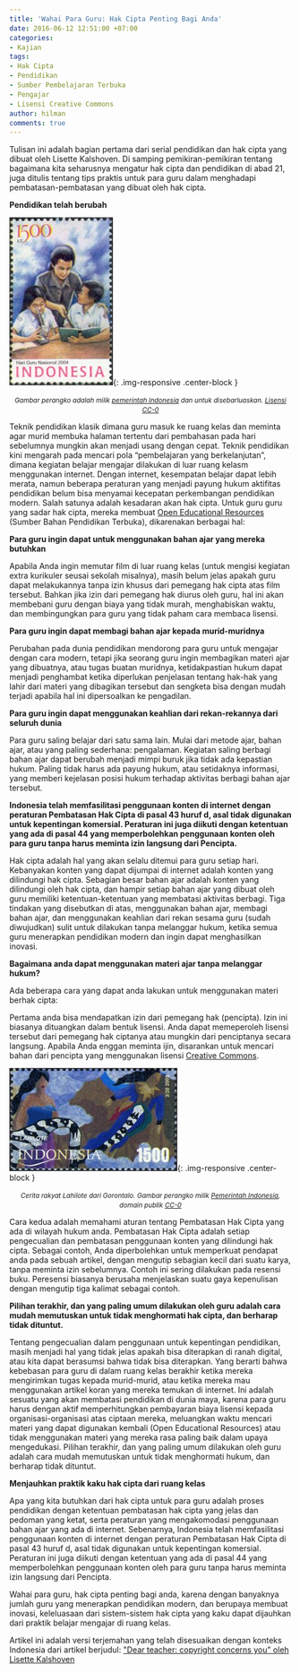 ```yaml
---
title: 'Wahai Para Guru: Hak Cipta Penting Bagi Anda'
date: 2016-06-12 12:51:00 +07:00
categories:
- Kajian
tags:
- Hak Cipta
- Pendidikan
- Sumber Pembelajaran Terbuka
- Pengajar
- Lisensi Creative Commons
author: hilman
comments: true
---
```


Tulisan ini adalah bagian pertama dari serial pendidikan dan hak cipta yang dibuat oleh Lisette Kalshoven. Di samping pemikiran-pemikiran tentang bagaimana kita seharusnya mengatur hak cipta dan pendidikan di abad 21, juga ditulis tentang tips praktis untuk para guru dalam menghadapi pembatasan-pembatasan yang dibuat oleh hak cipta.

**Pendidikan telah berubah**

![Stamps_of_Indonesia_080-04-185x300.jpg](/uploads/Stamps_of_Indonesia_080-04-185x300.jpg){: .img-responsive .center-block }<center><small><i>Gambar perangko adalah milik <a href="https://upload.wikimedia.org/wikipedia/commons/5/53/Stamps_of_Indonesia%2C_080-04.jpg">pemerintah Indonesia</a> dan untuk disebarluaskan. <a href="https://commons.wikimedia.org/wiki/Template:PD-IDGov/id">Lisensi CC-0</a></i></small></center>

Teknik pendidikan klasik dimana guru masuk ke ruang kelas dan meminta agar murid membuka halaman tertentu dari pembahasan pada hari sebelumnya mungkin akan menjadi usang dengan cepat. Teknik pendidikan kini mengarah pada mencari pola “pembelajaran yang berkelanjutan”, dimana kegiatan belajar mengajar dilakukan di luar ruang kelasm menggunakan internet. Dengan internet, kesempatan belajar dapat lebih merata, namun beberapa peraturan yang menjadi payung hukum aktifitas pendidikan belum bisa menyamai kecepatan perkembangan pendidikan modern.  Salah satunya adalah kesadaran akan hak cipta. Untuk guru guru yang sadar hak cipta, mereka membuat [Open Educational Resources](https://en.wikipedia.org/wiki/Open_educational_resources) (Sumber Bahan Pendidikan Terbuka), dikarenakan berbagai hal:

**Para guru ingin dapat untuk menggunakan bahan ajar yang mereka butuhkan**

Apabila Anda ingin memutar film di luar ruang kelas (untuk mengisi kegiatan extra kurikuler seusai sekolah misalnya), masih belum jelas apakah guru dapat melakukannya tanpa izin khusus dari pemegang hak cipta atas film tersebut. Bahkan jika izin dari pemegang hak diurus oleh guru, hal ini akan membebani guru dengan biaya yang tidak murah, menghabiskan waktu, dan membingungkan para guru yang tidak paham cara membaca lisensi.

**Para guru ingin dapat membagi bahan ajar kepada murid-muridnya**

Perubahan pada dunia pendidikan mendorong para guru untuk mengajar dengan cara modern, tetapi jika seorang guru ingin membagikan materi ajar yang dibuatnya, atau tugas buatan muridnya, ketidakpastian hukum dapat menjadi penghambat ketika diperlukan penjelasan tentang hak-hak yang lahir dari materi yang dibagikan tersebut dan sengketa bisa dengan mudah terjadi apabila hal ini dipersoalkan ke pengadilan.

**Para guru ingin dapat menggunakan keahlian dari rekan-rekannya dari seluruh dunia**

Para guru saling belajar dari satu sama lain. Mulai dari metode ajar, bahan ajar, atau yang paling sederhana: pengalaman. Kegiatan saling berbagi bahan ajar dapat berubah menjadi mimpi buruk jika tidak ada kepastian hukum. Paling tidak harus ada payung hukum, atau setidaknya informasi, yang memberi kejelasan posisi hukum terhadap aktivitas berbagi bahan ajar tersebut.

**Indonesia telah memfasilitasi penggunaan konten di internet dengan peraturan Pembatasan Hak Cipta di pasal 43 huruf d, asal tidak digunakan untuk kepentingan komersial. Peraturan ini juga diikuti dengan ketentuan yang ada di pasal 44 yang memperbolehkan penggunaan konten oleh para guru tanpa harus meminta izin langsung dari Pencipta.**

Hak cipta adalah hal yang akan selalu ditemui para guru setiap hari. Kebanyakan konten yang dapat dijumpai di internet adalah konten yang dilindungi hak cipta. Sebagian besar bahan ajar adalah konten yang dilindungi oleh hak cipta, dan hampir setiap bahan ajar yang dibuat oleh guru memiliki ketentuan-ketentuan yang membatasi aktivitas berbagi. Tiga tindakan yang disebutkan di atas, menggunakan bahan ajar, membagi bahan ajar, dan menggunakan keahlian dari rekan sesama guru (sudah diwujudkan) sulit untuk dilakukan tanpa melanggar hukum, ketika semua guru menerapkan pendidikan modern dan ingin dapat menghasilkan inovasi.

**Bagaimana anda dapat menggunakan materi ajar tanpa melanggar hukum?**

Ada beberapa cara yang dapat anda lakukan untuk menggunakan materi berhak cipta:

Pertama anda bisa mendapatkan izin dari pemegang hak (pencipta). Izin ini biasanya dituangkan dalam bentuk lisensi. Anda dapat memeperoleh lisensi tersebut dari pemegang hak ciptanya atau mungkin dari penciptanya secara langsung. Apabila Anda enggan meminta ijin, disarankan untuk mencari bahan dari pencipta yang menggunakan lisensi  [Creative Commons](https://creativecommons.org/).

![Stamps_of_Indonesia_003-05-300x184.jpg](/uploads/Stamps_of_Indonesia_003-05-300x184.jpg){: .img-responsive .center-block }<center><small><i>Cerita rakyat Lahilote dari Gorontalo. Gambar perangko milik <a href="https://commons.wikimedia.org/wiki/Template:PD-IDGov/id">Pemerintah Indonesia</a>, domain publik <a href="https://commons.wikimedia.org/wiki/Template:PD-IDGov/id">CC-0</a></i></small></center>

Cara kedua adalah memahami aturan tentang Pembatasan Hak Cipta yang ada di wilayah hukum anda. Pembatasan Hak Cipta adalah setiap pengecualian dan pembatasan penggunaan konten yang dilindungi hak cipta. Sebagai contoh, Anda diperbolehkan untuk memperkuat pendapat anda pada sebuah artikel, dengan mengutip sebagian kecil dari suatu karya, tanpa meminta izin sebelumnya. Contoh ini sering dilakukan pada resensi buku. Peresensi biasanya berusaha menjelaskan suatu gaya kepenulisan dengan mengutip tiga kalimat sebagai contoh.

**Pilihan terakhir, dan yang paling umum dilakukan oleh guru adalah cara mudah memutuskan untuk tidak menghormati hak cipta, dan berharap tidak dituntut.**

Tentang pengecualian dalam penggunaan untuk kepentingan pendidikan, masih menjadi hal yang tidak jelas apakah bisa diterapkan di ranah digital, atau kita dapat berasumsi bahwa tidak bisa diterapkan. Yang berarti bahwa kebebasan para guru di dalam ruang kelas berakhir ketika mereka mengirimkan tugas kepada murid-murid, atau ketika mereka mau menggunakan artikel koran yang mereka temukan di internet. Ini adalah sesuatu yang akan membatasi pendidikan di dunia maya, karena para guru harus dengan aktif memperhitungkan pembayaran biaya lisensi kepada organisasi-organisasi atas ciptaan  mereka, meluangkan waktu mencari materi yang dapat digunakan kembali (Open Educational Resources) atau tidak menggunakan materi yang mereka rasa paling baik dalam upaya mengedukasi. Pilihan terakhir, dan yang paling umum dilakukan oleh guru adalah cara mudah memutuskan untuk tidak menghormati hukum, dan berharap tidak dituntut.

**Menjauhkan praktik kaku hak cipta dari ruang kelas**

Apa yang kita butuhkan dari hak cipta untuk para guru adalah proses pendidikan dengan ketentuan pembatasan hak cipta yang jelas dan pedoman yang ketat, serta peraturan yang mengakomodasi penggunaan bahan ajar yang ada di internet. Sebenarnya, Indonesia telah memfasilitasi penggunaan konten di internet dengan peraturan Pembatasan Hak Cipta di pasal 43 huruf d, asal tidak digunakan untuk kepentingan komersial. Peraturan ini juga diikuti dengan ketentuan yang ada di pasal 44 yang memperbolehkan penggunaan konten oleh para guru tanpa harus meminta izin langsung dari Pencipta.

Wahai para guru, hak cipta penting bagi anda, karena dengan banyaknya jumlah guru yang menerapkan pendidikan modern, dan berupaya membuat inovasi, keleluasaan dari sistem-sistem hak cipta yang kaku dapat dijauhkan dari praktik belajar mengajar di ruang kelas.

Artikel ini adalah versi terjemahan yang telah disesuaikan dengan konteks Indonesia dari artikel berjudul: ["Dear teacher: copyright concerns you" oleh Lisette Kalshoven](https://medium.com/copyright-untangled/dear-teacher-copyright-concerns-you-829b2f33174c#.sr3viktgv)
